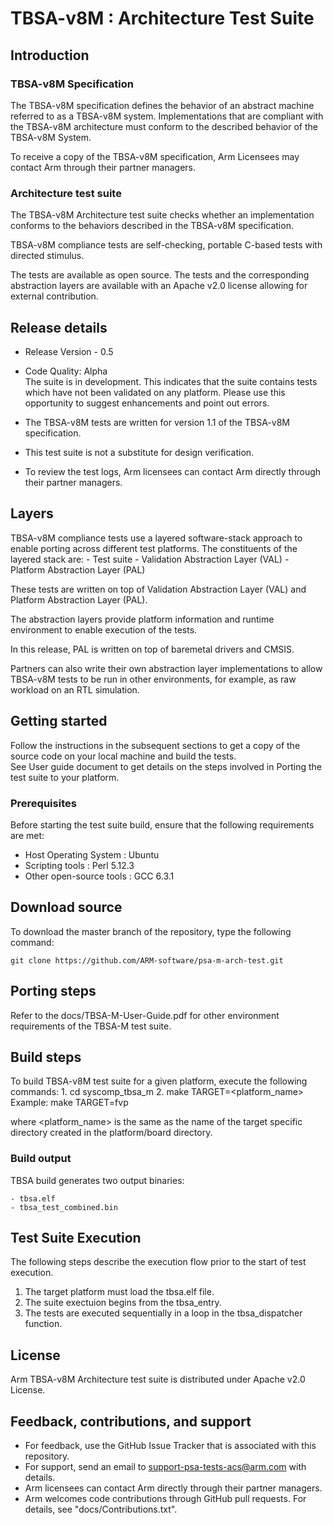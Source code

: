 
# TBSA-v8M : Architecture Test Suite


## Introduction

### TBSA-v8M Specification

The TBSA-v8M specification defines the behavior of an abstract machine referred to as a TBSA-v8M system. Implementations that are compliant with the TBSA-v8M architecture must conform to the described behavior of the TBSA-v8M System.

To receive a copy of the TBSA-v8M specification, Arm Licensees may contact Arm through their partner managers.

### Architecture test suite

The TBSA-v8M Architecture test suite checks whether an implementation conforms to the behaviors described in the TBSA-v8M specification.

TBSA-v8M compliance tests are self-checking, portable C-based tests
with directed stimulus.

The tests are available as open source. The tests and the corresponding abstraction layers are available with an Apache v2.0 license allowing for external contribution.


## Release details
 - Release Version - 0.5
 - Code Quality: Alpha <br />
   The suite is in development. This indicates that the suite contains tests which have not been validated on any platform. Please use this opportunity to suggest enhancements and point out errors.

 - The TBSA-v8M tests are written for version 1.1 of the TBSA-v8M specification.
 - This test suite is not a substitute for design verification.

 - To review the test logs, Arm licensees can contact Arm directly through their partner managers.

## Layers

TBSA-v8M compliance tests use a layered software-stack approach to enable porting across different test platforms. The constituents of the layered stack are:
         - Test suite
         - Validation Abstraction Layer (VAL)
         - Platform Abstraction Layer (PAL)


These tests are written on top of Validation Abstraction Layer (VAL) and Platform Abstraction Layer (PAL).

The abstraction layers provide platform information and runtime environment to enable execution of the tests.

In this release, PAL is written on top of baremetal drivers and CMSIS.

Partners can also write their own abstraction layer implementations to allow TBSA-v8M tests to be run in other environments, for example, as raw workload on an RTL simulation.


## Getting started


Follow the instructions in the subsequent sections to get a copy of the source code on your local machine and build the tests. <br />
See User guide document to get details on the steps involved in Porting the test suite to your platform.


### Prerequisites

Before starting the test suite build, ensure that the following requirements are met:

- Host Operating System     : Ubuntu
- Scripting tools           : Perl 5.12.3
- Other open-source tools   : GCC 6.3.1



## Download source
To download the master branch of the repository, type the following command:

	git clone https://github.com/ARM-software/psa-m-arch-test.git


## Porting steps

Refer to the docs/TBSA-M-User-Guide.pdf for other environment requirements of the TBSA-M test suite.

## Build steps

To build TBSA-v8M test suite for a given platform, execute the following commands:
	1. cd syscomp_tbsa_m
	2. make TARGET=<platform_name>
	   Example: make TARGET=fvp

where <platform_name> is the same as the name of the target specific directory created in the platform/board directory.


### Build output
TBSA build generates two output binaries:
        
	- tbsa.elf  
	- tbsa_test_combined.bin

## Test Suite Execution
The following steps describe the execution flow prior to the start of test execution.
1. The target platform must load the tbsa.elf file.
2. The suite exectuion begins from the tbsa_entry.
3. The tests are executed sequentially in a loop in the tbsa_dispatcher function.


## License

Arm TBSA-v8M Architecture test suite is distributed under Apache v2.0 License.


## Feedback, contributions, and support

 - For feedback, use the GitHub Issue Tracker that is associated with this repository.
 - For support, send an email to support-psa-tests-acs@arm.com with details.
 - Arm licensees can contact Arm directly through their partner managers.
 - Arm welcomes code contributions through GitHub pull requests. For details, see "docs/Contributions.txt".
